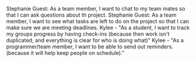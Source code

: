 Stephanie Guest: As a team member, I want to chat to my team mates so that I can ask
		 questions about th project.
Stephanie Guest: As a team member, I want to see what tasks are left to do on the project 
		 so that I can make sure we are meeting deadlines.
Kylee - "As a student, I want to track my groups progress by having check-ins
	(because then work isn't duplicated, and everything is clear for who is doing
	 what)"
Kylee - "As a programmer/team member, I want to be able to send out reminders.(because
	 it will help keep people on schedule)."
